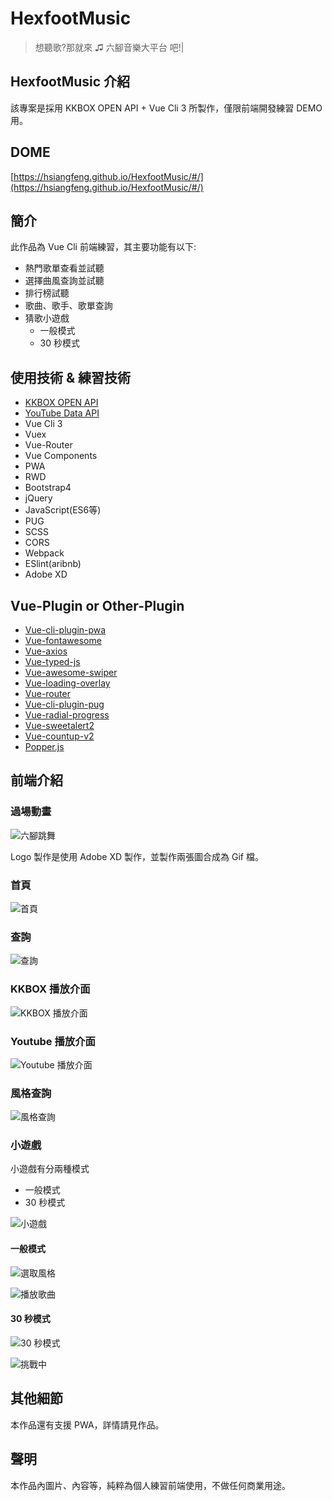 # HexfootMusic

> 想聽歌?那就來 ♫ 六腳音樂大平台 吧!|

## HexfootMusic 介紹

該專案是採用 KKBOX OPEN API + Vue Cli 3 所製作，僅限前端開發練習 DEMO 用。

## DOME

[https://hsiangfeng.github.io/HexfootMusic/#/](https://hsiangfeng.github.io/HexfootMusic/#/)

## 簡介

此作品為 Vue Cli 前端練習，其主要功能有以下:

- 熱門歌單查看並試聽
- 選擇曲風查詢並試聽
- 排行榜試聽
- 歌曲、歌手、歌單查詢
- 猜歌小遊戲
  - 一般模式
  - 30 秒模式

## 使用技術 & 練習技術

- [KKBOX OPEN API](https://developer.kkbox.com/#/)
- [YouTube Data API](https://developers.google.com/youtube/v3)
- Vue Cli 3
- Vuex
- Vue-Router
- Vue Components
- PWA
- RWD
- Bootstrap4
- jQuery
- JavaScript(ES6等)
- PUG
- SCSS
- CORS
- Webpack
- ESlint(aribnb)
- Adobe XD

## Vue-Plugin or Other-Plugin

- [Vue-cli-plugin-pwa](https://www.npmjs.com/package/@vue/cli-plugin-pwa)
- [Vue-fontawesome](https://fontawesome.com/how-to-use/on-the-web/using-with/vuejs)
- [Vue-axios](https://www.npmjs.com/package/vue-axios)
- [Vue-typed-js](https://github.com/Orlandster/vue-typed-js)
- [Vue-awesome-swiper](https://surmon-china.github.io/vue-awesome-swiper/)
- [Vue-loading-overlay](https://www.npmjs.com/package/vue-loading-overlay)
- [Vue-router](https://router.vuejs.org/zh/)
- [Vue-cli-plugin-pug](https://www.npmjs.com/package/vue-cli-plugin-pug)
- [Vue-radial-progress](https://www.npmjs.com/package/vue-radial-progress)
- [Vue-sweetalert2](https://www.npmjs.com/package/vue-sweetalert2)
- [Vue-countup-v2](https://www.npmjs.com/package/vue-countup-v2)
- [Popper.js](https://popper.js.org/)

## 前端介紹

### 過場動畫

![六腳跳舞](https://i.imgur.com/oF59Qqn.gif)

Logo 製作是使用 Adobe XD 製作，並製作兩張圖合成為 Gif 檔。

### 首頁

![首頁](https://i.imgur.com/xQVwn9B.png)

### 查詢

![查詢](https://i.imgur.com/Yydwh19.png)

### KKBOX 播放介面

![KKBOX 播放介面](https://i.imgur.com/5yr0sJb.png)

### Youtube 播放介面

![Youtube 播放介面](https://i.imgur.com/aGmm2WI.png)

### 風格查詢

![風格查詢](https://i.imgur.com/mxWcYHL.png)

### 小遊戲

小遊戲有分兩種模式

- 一般模式
- 30 秒模式

![小遊戲](https://i.imgur.com/nutjpma.png)

#### 一般模式

![選取風格](https://i.imgur.com/BIfgy3r.png)

![播放歌曲](https://i.imgur.com/bKeoO9K.png)

#### 30 秒模式

![30 秒模式](https://i.imgur.com/vyB9cae.png)

![挑戰中](https://i.imgur.com/fN5CIgC.png)

## 其他細節

本作品還有支援 PWA，詳情請見作品。

## 聲明

本作品內圖片、內容等，純粹為個人練習前端使用，不做任何商業用途。
